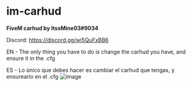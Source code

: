 # im-carhud

**FiveM carhud by ItssMine03#9034**

Discord: https://discord.gg/wj5QuFxBB6

EN - The only thing you have to do is change the carhud you have, and ensure it in the .cfg

ES - Lo único que debes hacer es cambiar el carhud que tengas, y ensurearlo en el .cfg
![image](https://github.com/ItssMine03/im-carhud/assets/68471264/729a97f9-8bf3-4ff5-928d-d17f9f7a2b94)
